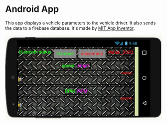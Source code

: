 # Android App
This app displays a vehicle parameters to the vehicle driver. It also sends the data to a firebase database.
It's made by [MIT App Inventor](http://appinventor.mit.edu/).

![AndroidApp](Pic.JPG)
